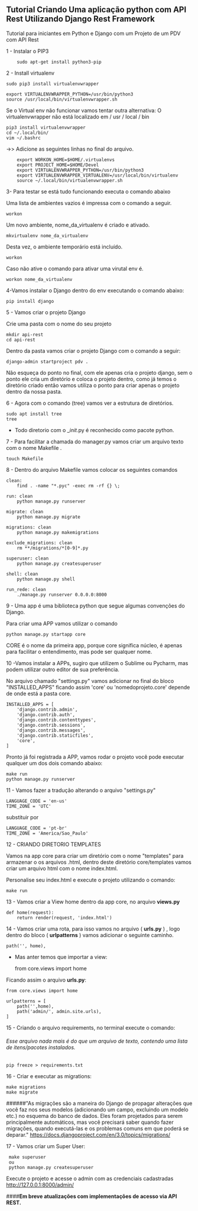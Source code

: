## Tutorial Criando Uma aplicação python com API Rest Utilizando Django Rest Framework
Tutorial para iniciantes em Python e Django com um Projeto de um PDV com API Rest

1 - Instalar o PIP3

        sudo apt-get install python3-pip

2 - Install virtualenv

    sudo pip3 install virtualenvwrapper

    export VIRTUALENVWRAPPER_PYTHON=/usr/bin/python3
    source /usr/local/bin/virtualenvwrapper.sh

Se o Virtual env não funcionar vamos tentar outra alternativa:
O virtualenvwrapper não está localizado em / usr / local / bin

    pip3 install virtualenvwrapper
    cd ~/.local/bin/
    vim ~/.bashrc

->> Adicione as seguintes linhas no final do arquivo.

		export WORKON_HOME=$HOME/.virtualenvs
		export PROJECT_HOME=$HOME/Devel
		export VIRTUALENVWRAPPER_PYTHON=/usr/bin/python3
		export VIRTUALENVWRAPPER_VIRTUALENV=/usr/local/bin/virtualenv
		source ~/.local/bin/virtualenvwrapper.sh


3- Para testar se está tudo funcionando executa o comando abaixo

Uma lista de ambientes vazios é impressa com o comando a seguir.
    
    workon


Um novo ambiente, nome_da_virtualenv é criado e ativado.

    mkvirtualenv nome_da_virtualenv

Desta vez, o ambiente temporário está incluído.

    workon

Caso não ative o comando para ativar uma virutal env é.

    workon nome_da_virtualenv


4-Vamos instalar o Django dentro do env executando o comando abaixo:

    pip install django


5 - Vamos criar o projeto Django 

Crie uma pasta com o nome do seu projeto

    mkdir api-rest
    cd api-rest

Dentro da pasta vamos criar o projeto Django com o comando a seguir:

    django-admin startproject pdv . 

Não esqueça do ponto no final, com ele apenas cria o projeto django, sem o ponto ele cria um diretório e coloca o projeto dentro, como já temos o diretório criado então vamos utiliza o ponto para criar apenas o projeto dentro da nossa pasta.


6 - Agora com o comando (tree) vamos ver a estrutura de diretórios.

    sudo apt install tree
    tree

- Todo diretorio com o __init_.py é reconhecido como pacote python.


7 - Para facilitar a chamada do manager.py vamos criar um arquivo texto com o nome Makefile .

    touch Makefile

8 - Dentro do arquivo Makefile vamos colocar os seguintes comandos

    clean:
        find . -name "*.pyc" -exec rm -rf {} \;
    
    run: clean
        python manage.py runserver
    
    migrate: clean
        python manage.py migrate
    
    migrations: clean
        python manage.py makemigrations
    
    exclude_migrations: clean
        rm **/migrations/*[0-9]*.py
    
    superuser: clean
        python manage.py createsuperuser
    
    shell: clean
        python manage.py shell
    
    run_rede: clean
        ./manage.py runserver 0.0.0.0:8000



9 - Uma app é uma biblioteca python que segue algumas convenções do Django.

Para criar uma APP vamos utilizar o comando

    python manage.py startapp core

CORE é o nome da primeira app, porque core significa núcleo, é apenas para facilitar o entendimento, mas pode ser qualquer nome.

10 -Vamos instalar a APPs, sugiro que utilizem o Sublime ou Pycharm, mas podem utilizar outro editor de sua preferência.

No arquivo chamado "settings.py" vamos adicionar no final do bloco "INSTALLED_APPS"
ficando assim    'core' ou 'nomedoprojeto.core' depende de onde está a pasta core.

    INSTALLED_APPS = [
        'django.contrib.admin',
        'django.contrib.auth',
        'django.contrib.contenttypes',
        'django.contrib.sessions',
        'django.contrib.messages',
        'django.contrib.staticfiles',
        'core',
    ]


Pronto já foi registrada a APP, vamos rodar o projeto você pode executar qualquer um dos dois comando abaixo:
    
    make run
    python manage.py runserver

11 - Vamos fazer a tradução alterando o arquivo "settings.py"  
  
    LANGUAGE_CODE = 'en-us'
    TIME_ZONE = 'UTC'

substituir por
  
    LANGUAGE_CODE = 'pt-br'
    TIME_ZONE = 'America/Sao_Paulo'

12 - CRIANDO DIRETORIO TEMPLATES

Vamos na app core para criar um diretório com o nome "templates" para armazenar o os arquivos .html,  dentro deste diretório core/templates vamos criar um arquivo html com o nome index.html.

Personalise seu index.html e execute o projeto utilizando o comando:

    make run
    
 
13 - Vamos criar a View home dentro da app core, no arquivo **views.py**

    def home(request):
        return render(request, 'index.html')


14 - Vamos criar uma rota, para isso vamos no arquivo ( **urls.py** ) , logo dentro do bloco ( **urlpatterns** ) vamos adicionar o seguinte caminho.

    path('', home),

* Mas anter temos que importar a view:

    
    from core.views import home

Ficando assim o arquivo **urls.py**:

    from core.views import home
    
    urlpatterns = [
        path('',home),
        path('admin/', admin.site.urls),
    ]

15 - Criando o arquivo requirements, no terminal execute o comando: 

###### Esse arquivo nada mais é do que um arquivo de texto, contendo uma lista de itens/pacotes instalados.
       
    pip freeze > requirements.txt
    
16 - Criar e executar as migrations:

    make migrations
    make migrate

######"As migrações são a maneira do Django de propagar alterações que você faz nos seus modelos (adicionando um campo, excluindo um modelo etc.) no esquema do banco de dados. Eles foram projetados para serem principalmente automáticos, mas você precisará saber quando fazer migrações, quando executá-las e os problemas comuns em que poderá se deparar." https://docs.djangoproject.com/en/3.0/topics/migrations/ 

 17 - Vamos criar um Super User:
 
     make superuser
     ou
     python manage.py createsuperuser
     

 Execute o projeto e acesse o admin com as credenciais cadastradas 
 http://127.0.0.1:8000/admin/
 
 
 ####**Em breve atualizações com implementações de acesso via API REST.**
 